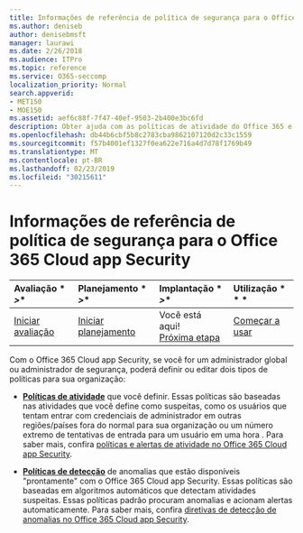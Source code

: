 ```yaml
---
title: Informações de referência de política de segurança para o Office 365 Cloud app Security
ms.author: deniseb
author: denisebmsft
manager: laurawi
ms.date: 2/26/2018
ms.audience: ITPro
ms.topic: reference
ms.service: O365-seccomp
localization_priority: Normal
search.appverid:
- MET150
- MOE150
ms.assetid: aef6c88f-7f47-40ef-9503-2b400e3bc6fd
description: Obter ajuda com as políticas de atividade do Office 365 e diretivas de detecção de anomalias.
ms.openlocfilehash: db44b6cbf5b8c2783cba9862107120d2c33c1559
ms.sourcegitcommit: f57b4001ef1327f0ea622e716a4d7d78f1769b49
ms.translationtype: MT
ms.contentlocale: pt-BR
ms.lasthandoff: 02/23/2019
ms.locfileid: "30215611"
---
```

# <a name="security-policy-reference-information-for-office-365-cloud-app-security"></a>Informações de referência de política de segurança para o Office 365 Cloud app Security
  
|Avaliação * *\>**|Planejamento * *\>**|Implantação * *\>**|Utilização * * *|
|:-----|:-----|:-----|:-----|
|[Iniciar avaliação](office-365-cas-overview.md) <br/> |[Iniciar planejamento](get-ready-for-office-365-cas.md) <br/> |Você está aqui!  <br/> [Próxima etapa](review-office-365-cas-alerts.md) <br/> |[Começar a usar](utilization-activities-for-ocas.md) <br/> |
   
Com o Office 365 Cloud app Security, se você for um administrador global ou administrador de segurança, poderá definir ou editar dois tipos de políticas para sua organização:
  
- **[Políticas de atividade](activity-policies-and-alerts.md)** que você definir. Essas políticas são baseadas nas atividades que você define como suspeitas, como os usuários que tentam entrar com credenciais de administrador em outras regiões/países fora do normal para sua organização ou um número extremo de tentativas de entrada para um usuário em uma hora . Para saber mais, confira [políticas e alertas de atividade no Office 365 Cloud app Security](activity-policies-and-alerts.md).
    
- **[Políticas de detecção](anomaly-detection-policies-in-ocas.md)** de anomalias que estão disponíveis "prontamente" com o Office 365 Cloud app Security. Essas políticas são baseadas em algoritmos automáticos que detectam atividades suspeitas. Essas políticas padrão procuram anomalias e acionam alertas automaticamente. Para saber mais, confira [diretivas de detecção de anomalias no Office 365 Cloud app Security](anomaly-detection-policies-in-ocas.md).
    

